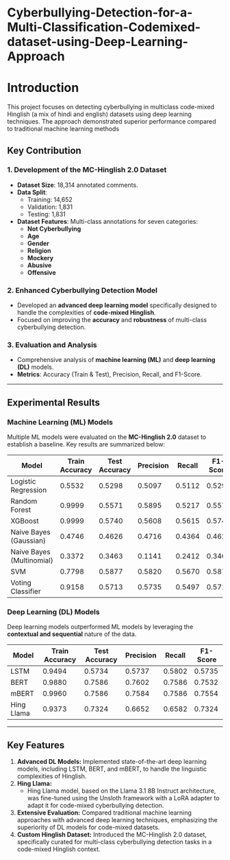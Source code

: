 # Cyberbullying-Detection-for-a-Multi-Classification-Codemixed-dataset-using-Deep-Learning-Approach
# Introduction 
This project focuses on detecting cyberbullying in multiclass code-mixed Hinglish (a mix of hindi and english) datasets using deep learning techniques. The approach demonstrated superior performance compared to traditional machine learning methods
## Key Contribution
### 1. Development of the MC-Hinglish 2.0 Dataset
- **Dataset Size**: 18,314 annotated comments.
- **Data Split**: 
  - Training: 14,652
  - Validation: 1,831
  - Testing: 1,831
- **Dataset Features**: Multi-class annotations for seven categories: 
  - **Not Cyberbullying**
  - **Age**
  - **Gender**
  - **Religion**
  - **Mockery**
  - **Abusive**
  - **Offensive**

### 2. Enhanced Cyberbullying Detection Model
- Developed an **advanced deep learning model** specifically designed to handle the complexities of **code-mixed Hinglish**.
- Focused on improving the **accuracy** and **robustness** of multi-class cyberbullying detection.

### 3. Evaluation and Analysis
- Comprehensive analysis of **machine learning (ML)** and **deep learning (DL)** models.
- **Metrics**: Accuracy (Train & Test), Precision, Recall, and F1-Score.

---
## Experimental Results

### Machine Learning (ML) Models
Multiple ML models were evaluated on the **MC-Hinglish 2.0** dataset to establish a baseline. Key results are summarized below:

| **Model**              | **Train Accuracy** | **Test Accuracy** | **Precision** | **Recall** | **F1-Score** |
|------------------------|--------------------|-------------------|---------------|------------|--------------|
| Logistic Regression    | 0.5532            | 0.5298           | 0.5097        | 0.5112     | 0.5298       |
| Random Forest          | 0.9999            | 0.5571           | 0.5895        | 0.5217     | 0.5571       |
| XGBoost                | 0.9999            | 0.5740           | 0.5608        | 0.5615     | 0.5740       |
| Naive Bayes (Gaussian) | 0.4746            | 0.4626           | 0.4716        | 0.4364     | 0.4626       |
| Naive Bayes (Multinomial) | 0.3372         | 0.3463           | 0.1141        | 0.2412     | 0.3463       |
| SVM                    | 0.7798            | 0.5877           | 0.5820        | 0.5670     | 0.5877       |
| Voting Classifier      | 0.9158            | 0.5713           | 0.5735        | 0.5497     | 0.5713       |

### Deep Learning (DL) Models
Deep learning models outperformed ML models by leveraging the **contextual and sequential** nature of the data.

| **Model**     | **Train Accuracy** | **Test Accuracy** | **Precision** | **Recall** | **F1-Score** |
|---------------|--------------------|-------------------|---------------|------------|--------------|
| LSTM          | 0.9494            | 0.5734           | 0.5737        | 0.5802     | 0.5735       |
| BERT          | 0.9880            | 0.7586           | 0.7602        | 0.7586     | 0.7532       |
| mBERT         | 0.9960            | 0.7586           | 0.7584        | 0.7586     | 0.7554       |
| Hing Llama    | 0.9373            | 0.7324           | 0.6652        | 0.6582     | 0.7324   
---
## Key Features
1. **Advanced DL Models:**  Implemented state-of-the-art deep learning models, including LSTM, BERT, and mBERT, to handle the linguistic complexities of Hinglish.
2. **Hing Llama:**
   - Hing Llama model, based on the Llama 3.1 8B Instruct architecture, was fine-tuned using the Unsloth framework with a LoRA adapter to adapt it for code-mixed cyberbullying detection.
3. **Extensive Evaluation:** Compared traditional machine learning approaches with advanced deep learning techniques, emphasizing the superiority of DL models for code-mixed datasets.
4. **Custom Hinglish Dataset:** Introduced the MC-Hinglish 2.0 dataset, specifically curated for multi-class cyberbullying detection tasks in a code-mixed Hinglish context.
